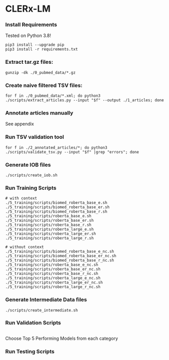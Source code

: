 # CLERx-LM

### Install Requirements
Tested on Python 3.8!
```
pip3 install --upgrade pip
pip3 install -r requirements.txt
```

### Extract tar.gz files:

```
gunzip -dk ./0_pubmed_data/*.gz
```

### Create naive filtered TSV files:

```
for f in ./0_pubmed_data/*.xml; do python3 ./scripts/extract_articles.py --input "$f" --output ./1_articles; done
```

### Annotate articles manually
See appendix

### Run TSV validation tool

```
for f in ./2_annotated_articles/*; do python3 ./scripts/validate_tsv.py --input "$f" |grep "errors"; done
```

### Generate IOB files

```
./scripts/create_iob.sh
```

### Run Training Scripts
```
# with context
./5_training/scripts/biomed_roberta_base_e.sh
./5_training/scripts/biomed_roberta_base_er.sh
./5_training/scripts/biomed_roberta_base_r.sh
./5_training/scripts/roberta_base_e.sh
./5_training/scripts/roberta_base_er.sh
./5_training/scripts/roberta_base_r.sh
./5_training/scripts/roberta_large_e.sh
./5_training/scripts/roberta_large_er.sh
./5_training/scripts/roberta_large_r.sh

# without context
./5_training/scripts/biomed_roberta_base_e_nc.sh
./5_training/scripts/biomed_roberta_base_er_nc.sh
./5_training/scripts/biomed_roberta_base_r_nc.sh
./5_training/scripts/roberta_base_e_nc.sh
./5_training/scripts/roberta_base_er_nc.sh
./5_training/scripts/roberta_base_r_nc.sh
./5_training/scripts/roberta_large_e_nc.sh
./5_training/scripts/roberta_large_er_nc.sh
./5_training/scripts/roberta_large_r_nc.sh
```

### Generate Intermediate Data files
```
./scripts/create_intermediate.sh
```

### Run Validation Scripts
```
```

Choose Top 5 Performing Models from each category

### Run Testing Scripts
```
```
